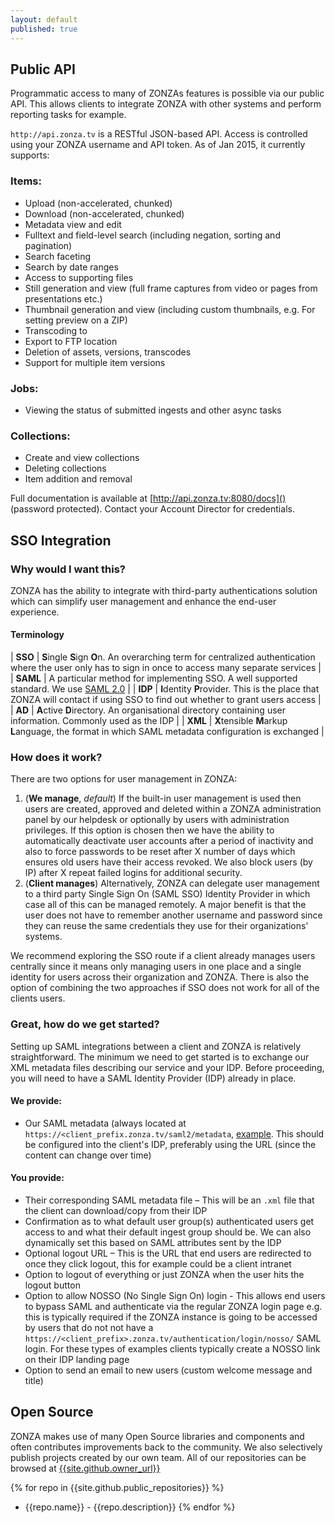 ```yaml
---
layout: default
published: true
---
```


## Public API

Programmatic access to many of ZONZAs features is possible via our public API.
This allows clients to integrate ZONZA with other systems and perform reporting
tasks for example.

`http://api.zonza.tv` is a RESTful JSON-based API. Access is
controlled using your ZONZA username and API token. As of Jan 2015, it
currently supports:

### Items:
* Upload (non-accelerated, chunked)
* Download (non-accelerated, chunked)
* Metadata view and edit
* Fulltext and field-level search (including negation, sorting and pagination)
* Search faceting
* Search by date ranges
* Access to supporting files
* Still generation and view (full frame captures from video or pages from
  presentations etc.)
* Thumbnail generation and view (including custom thumbnails, e.g. For
  setting preview on a ZIP)
* Transcoding to
* Export to FTP location
* Deletion of assets, versions, transcodes
* Support for multiple item versions

### Jobs:
* Viewing the status of submitted ingests and other async tasks

### Collections:
* Create and view collections
* Deleting collections
* Item addition and removal

Full documentation is available at [http://api.zonza.tv:8080/docs]()
(password protected). Contact your Account Director for credentials.

## SSO Integration

### Why would I want this?
ZONZA has the ability to integrate with third-party authentications solution
which can simplify user management and enhance the end-user experience.

#### Terminology

| **SSO**   | <b>S</b>ingle <b>S</b>ign <b>O</b>n. An overarching term for centralized authentication where the user only has to sign in once to access many separate services |
| **SAML**  | A particular method for implementing SSO. A well supported standard. We use [SAML 2.0](http://en.wikipedia.org/wiki/SAML_2.0) |
| **IDP**   | **I**dentity <b>P</b>rovider. This is the place that ZONZA will contact if using SSO to find out whether to grant users access |
| **AD**    | **A**ctive <b>D</b>irectory. An organisational directory containing user information. Commonly used as the IDP |
| **XML**   | <b>X</b>tensible <b>M</b>arkup <b>L</b>anguage, the format in which SAML metadata configuration is exchanged |

### How does it work?
There are two options for user management in ZONZA:

1. (**We manage**, *default*) If the built-in user management is used then
   users are created, approved and deleted within a ZONZA administration panel
   by our helpdesk or optionally by users with administration privileges. If
   this option is chosen then we have the ability to automatically deactivate
   user accounts after a period of inactivity and also to force passwords to be
   reset after X number of days which ensures old users have their access
   revoked. We also block users (by IP) after X repeat failed logins for
   additional security.
2. (**Client manages**) Alternatively, ZONZA can delegate user management to a
   third party Single Sign On (SAML SSO) Identity Provider in which case all of
   this can be managed remotely. A major benefit is that the user does not have
   to remember another username and password since they can reuse the same
   credentials they use for their organizations' systems.

We recommend exploring the SSO route if a client already manages users
centrally since it means only managing users in one place and a single identity
for users across their organization and ZONZA. There is also the option of
    combining the two approaches if SSO does not work for all of the clients
    users.

### Great, how do we get started?
Setting up SAML integrations between a client and ZONZA is relatively
straightforward. The minimum we need to get started is to exchange our XML
metadata files describing our service and your IDP. Before proceeding, you will
need to have a SAML Identity Provider (IDP) already in place.

#### We provide:
* Our SAML metadata (always located at
  `https://<client_prefix.zonza.tv/saml2/metadata`,
  [example](https://zonza.tv/saml2/metadata). This should be configured into
  the client's IDP, preferably using   the URL (since the content can change
  over time)

#### You provide:
* Their corresponding SAML metadata file – This will be an `.xml` file that the
  client can download/copy from their IDP
* Confirmation as to what default user group(s) authenticated users get access
  to and what their default ingest group should be. We can also dynamically set
  this based on SAML attributes sent by the IDP
* Optional logout URL – This is the URL that end users are redirected to once
  they click logout, this for example could be a client intranet
* Option to logout of everything or just ZONZA when the user hits the logout
  button
* Option to allow NOSSO (No Single Sign On) login - This allows end users to
  bypass SAML and authenticate via the regular ZONZA login page e.g. this is
  typically required if the ZONZA instance is going to be accessed by users
  that do not not have a
  `https://<client_prefix>.zonza.tv/authentication/login/nosso/` SAML login. For
  these types of examples clients typically create a NOSSO link on their IDP
  landing page
* Option to send an email to new users (custom welcome message and title)


## Open Source

ZONZA makes use of many Open Source libraries and components and often
contributes improvements back to the community. We also selectively publish
projects created by our own team. All of our repositories can be browsed at
[{{site.github.owner_url}}]()

{% for repo in {{site.github.public_repositories}} %}
* {{repo.name}} - {{repo.description}}
{% endfor %}
